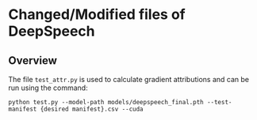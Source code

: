 # Changed/Modified files of DeepSpeech

## Overview
The file `test_attr.py` is used to calculate gradient attributions and can be run using the command:
``` 
python test.py --model-path models/deepspeech_final.pth --test-manifest {desired manifest}.csv --cuda 
```

